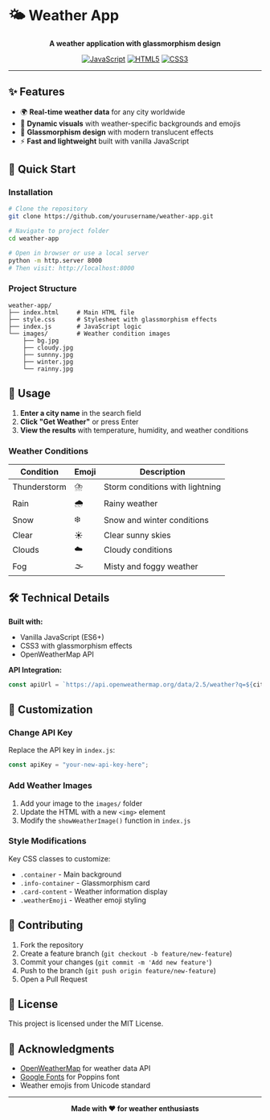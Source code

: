 # 🌤️ Weather App

<div align="center">

**A weather application with glassmorphism design**

[![JavaScript](https://img.shields.io/badge/JavaScript-ES6+-yellow.svg)](https://developer.mozilla.org/en-US/docs/Web/JavaScript)
[![HTML5](https://img.shields.io/badge/HTML5-E34F26?logo=html5&logoColor=white)](https://developer.mozilla.org/en-US/docs/Web/HTML)
[![CSS3](https://img.shields.io/badge/CSS3-1572B6?logo=css3&logoColor=white)](https://developer.mozilla.org/en-US/docs/Web/CSS)

</div>

---

## ✨ Features

- 🌍 **Real-time weather data** for any city worldwide
- 🎨 **Dynamic visuals** with weather-specific backgrounds and emojis
- 💎 **Glassmorphism design** with modern translucent effects
- ⚡ **Fast and lightweight** built with vanilla JavaScript

## 🚀 Quick Start

### Installation

```bash
# Clone the repository
git clone https://github.com/yourusername/weather-app.git

# Navigate to project folder
cd weather-app

# Open in browser or use a local server
python -m http.server 8000
# Then visit: http://localhost:8000
```

### Project Structure

```
weather-app/
├── index.html     # Main HTML file
├── style.css      # Stylesheet with glassmorphism effects
├── index.js       # JavaScript logic
└── images/        # Weather condition images
    ├── bg.jpg
    ├── cloudy.jpg
    ├── sunnny.jpg
    ├── winter.jpg
    └── rainny.jpg
```

## 🎯 Usage

1. **Enter a city name** in the search field
2. **Click "Get Weather"** or press Enter
3. **View the results** with temperature, humidity, and weather conditions

### Weather Conditions

| Condition | Emoji | Description |
|-----------|-------|-------------|
| Thunderstorm | ⛈️ | Storm conditions with lightning |
| Rain | 🌧️ | Rainy weather |
| Snow | ❄️ | Snow and winter conditions |
| Clear | ☀️ | Clear sunny skies |
| Clouds | ☁️ | Cloudy conditions |
| Fog | 🌫️ | Misty and foggy weather |

## 🛠️ Technical Details

**Built with:**
- Vanilla JavaScript (ES6+)
- CSS3 with glassmorphism effects
- OpenWeatherMap API

**API Integration:**
```javascript
const apiUrl = `https://api.openweathermap.org/data/2.5/weather?q=${city}&appid=${apiKey}`;
```

## 🎨 Customization

### Change API Key
Replace the API key in `index.js`:
```javascript
const apiKey = "your-new-api-key-here";
```

### Add Weather Images
1. Add your image to the `images/` folder
2. Update the HTML with a new `<img>` element
3. Modify the `showWeatherImage()` function in `index.js`

### Style Modifications
Key CSS classes to customize:
- `.container` - Main background
- `.info-container` - Glassmorphism card
- `.card-content` - Weather information display
- `.weatherEmoji` - Weather emoji styling

## 🤝 Contributing

1. Fork the repository
2. Create a feature branch (`git checkout -b feature/new-feature`)
3. Commit your changes (`git commit -m 'Add new feature'`)
4. Push to the branch (`git push origin feature/new-feature`)
5. Open a Pull Request

## 📄 License

This project is licensed under the MIT License.

## 🙏 Acknowledgments

- [OpenWeatherMap](https://openweathermap.org) for weather data API
- [Google Fonts](https://fonts.google.com/specimen/Poppins) for Poppins font
- Weather emojis from Unicode standard

---

<div align="center">

**Made with ❤️ for weather enthusiasts**

</div>